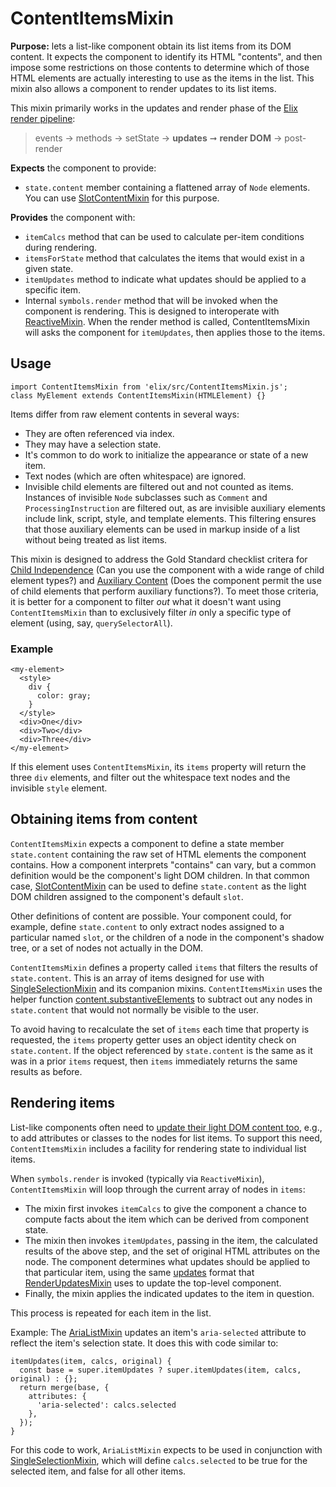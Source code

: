 # ContentItemsMixin

**Purpose:** lets a list-like component obtain its list items from its DOM content. It expects the component to identify its HTML "contents", and then impose some restrictions on those contents to determine which of those HTML elements are actually interesting to use as the items in the list. This mixin also allows a component to render updates to its list items.

This mixin primarily works in the updates and render phase of the [Elix render pipeline](/documentation#elix-render-pipeline):

> events → methods → setState → **updates** ➞ **render DOM** → post-render


**Expects** the component to provide:
* `state.content` member containing a flattened array of `Node` elements. You can use [SlotContentMixin](SlotContentMixin) for this purpose.

**Provides** the component with:
* `itemCalcs` method that can be used to calculate per-item conditions during rendering.
* `itemsForState` method that calculates the items that would exist in a given state.
* `itemUpdates` method to indicate what updates should be applied to a specific item.
* Internal `symbols.render` method that will be invoked when the component is rendering. This is designed to interoperate with [ReactiveMixin](ReactiveMixin). When the render method is called, ContentItemsMixin will asks the component for `itemUpdates`, then applies those to the items.


## Usage

    import ContentItemsMixin from 'elix/src/ContentItemsMixin.js';
    class MyElement extends ContentItemsMixin(HTMLElement) {}

Items differ from raw element contents in several ways:

* They are often referenced via index.
* They may have a selection state.
* It's common to do work to initialize the appearance or state of a new item.
* Text nodes (which are often whitespace) are ignored.
* Invisible child elements are filtered out and not counted as items.
  Instances of invisible `Node` subclasses such as `Comment` and
  `ProcessingInstruction` are filtered out, as are invisible auxiliary elements
  include link, script, style, and template elements. This filtering ensures
  that those auxiliary elements can be used in markup inside of a list without
  being treated as list items.

This mixin is designed to address the Gold Standard checklist critera for [Child Independence](https://github.com/webcomponents/gold-standard/wiki/Child-Independence) (Can you use the component with a wide range of child element types?) and [Auxiliary Content](https://github.com/webcomponents/gold-standard/wiki/Auxiliary-Content) (Does the component permit the use of child elements that perform auxiliary functions?). To meet those criteria, it is better for a component to filter _out_ what it doesn't want using `ContentItemsMixin` than to exclusively filter _in_ only a specific type of element (using, say, `querySelectorAll`).


### Example

    <my-element>
      <style>
        div {
          color: gray;
        }
      </style>
      <div>One</div>
      <div>Two</div>
      <div>Three</div>
    </my-element>

If this element uses `ContentItemsMixin`, its `items` property will return the three `div` elements, and filter out the whitespace text nodes and the invisible `style` element.


## Obtaining items from content

`ContentItemsMixin` expects a component to define a state member `state.content` containing the raw set of HTML elements the component contains. How a component interprets "contains" can vary, but a common definition would be the component's light DOM children. In that common case, [SlotContentMixin](SlotContentMixin) can be used to define `state.content` as the light DOM children assigned to the component's default `slot`.

Other definitions of content are possible. Your component could, for example, define `state.content` to only extract nodes assigned to a particular named `slot`, or the children of a node in the component's shadow tree, or a set of nodes not actually in the DOM.

`ContentItemsMixin` defines a property called `items` that filters the results of `state.content`. This is an array of items designed for use with [SingleSelectionMixin](SingleSelectionMixin) and its companion mixins. `ContentItemsMixin` uses the helper function [content.substantiveElements](content#substantiveElements) to subtract out any nodes in `state.content` that would not normally be visible to the user.

To avoid having to recalculate the set of `items` each time that property is requested, the `items` property getter uses an object identity check on `state.content`. If the object referenced by `state.content` is the same as it was in a prior `items` request, then `items` immediately returns the same results as before.


## Rendering items

List-like components often need to [update their light DOM content too](https://component.kitchen/blog/posts/your-web-components-with-shadow-dom-may-need-to-update-light-dom-too), e.g., to add attributes or classes to the nodes for list items. To support this need, `ContentItemsMixin` includes a facility for rendering state to individual list items.

When `symbols.render` is invoked (typically via `ReactiveMixin`), `ContentItemsMixin` will loop through the current array of nodes in `items`:

* The mixin first invokes `itemCalcs` to give the component a chance to compute facts about the item which can be derived from component state.
* The mixin then invokes `itemUpdates`, passing in the item, the calculated results of the above step, and the set of original HTML attributes on the node. The component determines what updates should be applied to that particular item, using the same [updates](updates) format that [RenderUpdatesMixin](RenderUpdatesMixin) uses to update the top-level component.
* Finally, the mixin applies the indicated updates to the item in question.

This process is repeated for each item in the list.

Example: The [AriaListMixin](AriaListMixin) updates an item's `aria-selected` attribute to reflect the item's selection state. It does this with code similar to:

    itemUpdates(item, calcs, original) {
      const base = super.itemUpdates ? super.itemUpdates(item, calcs, original) : {};
      return merge(base, {
        attributes: {
          'aria-selected': calcs.selected
        },
      });
    }

For this code to work, `AriaListMixin` expects to be used in conjunction with [SingleSelectionMixin](SingleSelectionMixin), which will define `calcs.selected` to be true for the selected item, and false for all other items.
